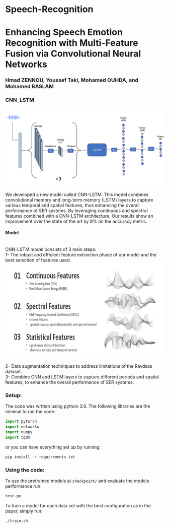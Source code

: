 # Speech-Recognition

# Enhancing Speech Emotion Recognition with Multi-Feature Fusion via Convolutional Neural Networks
### Hmad ZENNOU, Youssef Taki, Mohamed OUHDA, and Mohamed BASLAM

### CNN_LSTM
<div align='center'>
<img src="Images/CNN-LSTM.png"></img>
</div>
<br />
We developed a new model called CNN-LSTM. This model combines convolutional memory and long-term memory (LSTM) layers to capture various temporal
and spatial features, thus enhancing the overall performance of SER systems.
By leveraging continuous and spectral features combined with a CNN-LSTM
architecture,  Our results show an improvement over the state of the art by 9% on the accuracy metric.



#### Model
<br />
CNN-LSTM model consists of 3 main steps: <br />
1- The robust and efficient feature extraction phase of our model and the best selection of features used. <br />
<div align='center'>
<img src="Images/Extracted.png",width="500" height="300"></img>
</div>
<br />
2- Data augmentation techniques to address limitations of the Ravdess dataset.<br />
3- Combine CNN and LSTM layers to capture different periods and spatial features, to enhance the overall performance of SER systems. <br />


### Setup: 
The code was written using python 3.6. 
The following libraries are the minimal to run the code: 
```python
import pytorch
import networkx
import numpy
import tqdm
```
or you can have everything set up by running: 
```bash
pip install -r requirements.txt
```
### Using the code:
To use the pretrained models at `checkpoint/` and evaluate the models performance run:
```bash
test.py
```

To train a model for each data set with the best configuration as in the paper, simply run:
```bash
./train.sh  
```

